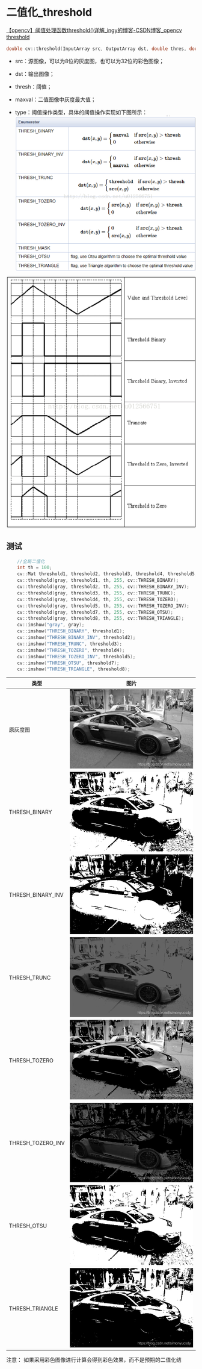 # 二值化_threshold

[【opencv】阈值处理函数threshold()详解\_ingy的博客-CSDN博客\_opencv threshold](https://blog.csdn.net/simonyucsdy/article/details/106525717)

```cpp
double cv::threshold(InputArray src, OutputArray dst, double thres, double maxval, int type)
```

* src：源图像，可以为8位的灰度图，也可以为32位的彩色图像；

* dst：输出图像；

* thresh：阈值；

* maxval：二值图像中灰度最大值；

* type：阈值操作类型，具体的阈值操作实现如下图所示：
  ![](2022-07-27-01-25-34.png)

![](2022-07-27-01-26-01.png)

## 测试

```cpp
	//全局二值化
	int th = 100;
	cv::Mat threshold1, threshold2, threshold3, threshold4, threshold5, threshold6, threshold7, threshold8;
	cv::threshold(gray, threshold1, th, 255, cv::THRESH_BINARY);
	cv::threshold(gray, threshold2, th, 255, cv::THRESH_BINARY_INV);
	cv::threshold(gray, threshold3, th, 255, cv::THRESH_TRUNC);
	cv::threshold(gray, threshold4, th, 255, cv::THRESH_TOZERO);
	cv::threshold(gray, threshold5, th, 255, cv::THRESH_TOZERO_INV);
	cv::threshold(gray, threshold7, th, 255, cv::THRESH_OTSU);
	cv::threshold(gray, threshold8, th, 255, cv::THRESH_TRIANGLE);
	cv::imshow("gray", gray);
	cv::imshow("THRESH_BINARY", threshold1);
	cv::imshow("THRESH_BINARY_INV", threshold2);
	cv::imshow("THRESH_TRUNC", threshold3);
	cv::imshow("THRESH_TOZERO", threshold4);
	cv::imshow("THRESH_TOZERO_INV", threshold5);
	cv::imshow("THRESH_OTSU", threshold7);
	cv::imshow("THRESH_TRIANGLE", threshold8);
```

|类型|图片|
|-|-|
|原灰度图|![](2022-07-27-02-26-23.png)|
|THRESH_BINARY|![](2022-07-27-02-32-42.png)|
|THRESH_BINARY_INV|![](2022-07-27-02-33-08.png)|
|THRESH_TRUNC|![](2022-07-27-02-33-22.png)|
|THRESH_TOZERO|![](2022-07-27-02-33-26.png)|
|THRESH_TOZERO_INV|![](2022-07-27-02-33-34.png)|
|THRESH_OTSU|![](2022-07-27-02-33-41.png)|
|THRESH_TRIANGLE|![](2022-07-27-02-33-46.png)|

注意：
如果采用彩色图像进行计算会得到彩色效果，而不是预期的二值化结
